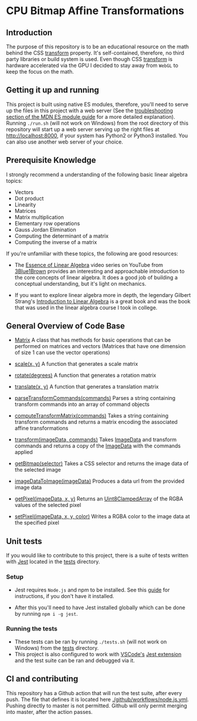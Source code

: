# CPU Bitmap Affine Transformations


## Introduction

The purpose of this repository is to be an educational resource on the math behind the CSS [transform](https://developer.mozilla.org/en-US/docs/Web/CSS/transform) property. It's self-contained, therefore, no third party libraries or build system is used. Even though CSS [transform](https://developer.mozilla.org/en-US/docs/Web/CSS/transform) is hardware accelerated via the GPU I decided to stay away from `WebGL` to keep the focus on the math.

## Getting it up and running

This project is built using native ES modules, therefore, you'll need to serve up the files in this project with a web server (See the [troubleshooting section of the MDN ES module guide](https://developer.mozilla.org/en-US/docs/Web/JavaScript/Guide/Modules#troubleshooting) for a more detailed explanation). Running `./run.sh` (will not work on Windows) from the root directory of this repository will start up a web server serving up the right files at [http://localhost:8000](http://localhost:8000), if your system has Python2 or Python3 installed. You can also use another web server of your choice.

## Prerequisite Knowledge

I strongly recommend a understanding of the following basic linear algebra topics:

* Vectors
* Dot product
* Linearity
* Matrices
* Matrix multiplication
* Elementary row operations
* Gauss Jordan Elimination
* Computing the determinant of a matrix
* Computing the inverse of a matrix

If you're unfamiliar with these topics, the following are good resources:

* The [Essence of Linear Algebra](https://www.youtube.com/playlist?list=PLZHQObOWTQDPD3MizzM2xVFitgF8hE_ab) video series on YouTube from [3Blue1Brown](https://www.youtube.com/@3blue1brown) provides an interesting and approachable introduction to the core concepts of linear algebra. It does a good job of building a conceptual understanding, but it's light on mechanics.

* If you want to explore linear algebra more in depth, the legendary Gilbert Strang's [Introduction to Linear Algebra](https://math.mit.edu/~gs/linearalgebra/ila5/indexila5.html) is a great book and was the book that was used in the linear algebra course I took in college.

## General Overview of Code Base

* [Matrix](./src/matrix.mjs) A class that has methods for basic operations that can be performed on matrices and vectors (Matrices that have one dimension of size 1 can use the vector operations)

* [scale(x, y)](./src/transform.mjs) A function that generates a scale matrix

* [rotate(degrees)](./src/transform.mjs) A function that generates a rotation matrix

* [translate(x, y)](./src/transform.mjs) A function that generates a translation matrix

* [parseTransformCommands(commands)](./src/transform.mjs) Parses a string containing transform commands into an array of command objects

* [computeTransformMatrix(commands)](./src/transform.mjs) Takes a string containing transform commands and returns a matrix encoding the associated affine transformations

* [transform(imageData, commands)](./src/transform.mjs) Takes [ImageData](https://developer.mozilla.org/en-US/docs/Web/API/ImageData) and transform commands and returns a copy of the [ImageData](https://developer.mozilla.org/en-US/docs/Web/API/ImageData) with the commands applied

* [getBitmap(selector)](./src/bitmap.mjs) Takes a CSS selector and returns the image data of the selected image

* [imageDataToImage(imageData)](./src/bitmap.mjs) Produces a data url from the provided image data

* [getPixel(imageData, x, y)](./src/bitmap.mjs) Returns an [Uint8ClampedArray](./https://developer.mozilla.org/en-US/docs/Web/JavaScript/Reference/Global_Objects/Uint8ClampedArray) of the RGBA values of the selected pixel

* [setPixel(imageData, x, y, color)](./src/bitmap.mjs) Writes a RGBA color to the image data at the specified pixel

## Unit tests

If you would like to contribute to this project, there is a suite of tests written with [Jest](https://jestjs.io) located in the [tests](./tests) directory. 

### Setup

* Jest requires `Node.js` and npm to be installed. See this [guide](https://docs.npmjs.com/downloading-and-installing-node-js-and-npm) for instructions, if you don't have it installed. 

* After this you'll need to have Jest installed globally which can be done by running `npm i -g jest`.

### Running the tests

* These tests can be ran by running `./tests.sh` (will not work on Windows) from the [tests](./tests) directory. 
* This project is also configured to work with [VSCode's](https://code.visualstudio.com) [Jest extension](https://marketplace.visualstudio.com/items?itemName=Orta.vscode-jest) and the test suite can be ran and debugged via it.

## CI and contributing

This repository has a Github action that will run the test suite, after every push. The file that defines it is located here [./github/workflows/node.js.yml](./github/workflows/node.js.yml).  Pushing directly to master is not permitted. Github will only permit merging into master, after the action passes.



